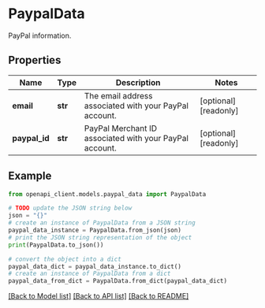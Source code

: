# PaypalData

PayPal information.

## Properties

Name | Type | Description | Notes
------------ | ------------- | ------------- | -------------
**email** | **str** | The email address associated with your PayPal account. | [optional] [readonly] 
**paypal_id** | **str** | PayPal Merchant ID associated with your PayPal account. | [optional] [readonly] 

## Example

```python
from openapi_client.models.paypal_data import PaypalData

# TODO update the JSON string below
json = "{}"
# create an instance of PaypalData from a JSON string
paypal_data_instance = PaypalData.from_json(json)
# print the JSON string representation of the object
print(PaypalData.to_json())

# convert the object into a dict
paypal_data_dict = paypal_data_instance.to_dict()
# create an instance of PaypalData from a dict
paypal_data_from_dict = PaypalData.from_dict(paypal_data_dict)
```
[[Back to Model list]](../README.md#documentation-for-models) [[Back to API list]](../README.md#documentation-for-api-endpoints) [[Back to README]](../README.md)


